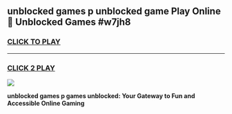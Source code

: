 
## unblocked games p unblocked game Play Online 👋 Unblocked Games #w7jh8
<h3>
<a href="https://premium.freeplayer.one?title=unblocked_games_p&ref=21F">CLICK TO PLAY</a></h3>
<hr>

<h3>
<a href="https://premium.freeplayer.one?title=unblocked_games_p&ref=21F">CLICK 2 PLAY</a>
  
</h3>

<a href="https://premium.freeplayer.one?title=unblocked_games_p&ref=21F/"><img src="https://clearcache.store/games.png"></a>


**unblocked games p games unblocked: Your Gateway to Fun and Accessible Online Gaming**

